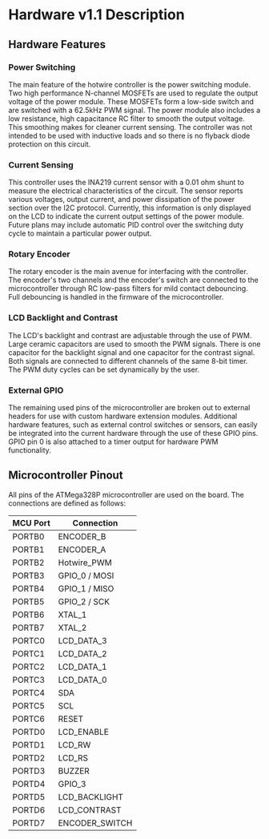 # Hardware v1.1 Description

## Hardware Features

### Power Switching
The main feature of the hotwire controller is the power switching module.
Two high performance N-channel MOSFETs are used to regulate the output voltage of the power module.
These MOSFETs form a low-side switch and are switched with a 62.5kHz PWM signal. The power module also includes a
low resistance, high capacitance RC filter to smooth the output voltage. This smoothing makes for cleaner
current sensing. The controller was not intended to be used with inductive loads and so there
is no flyback diode protection on this circuit.

### Current Sensing
This controller uses the INA219 current sensor with a 0.01 ohm shunt to measure
the electrical characteristics of the circuit. The sensor reports various voltages,
output current, and power dissipation of the power section over the I2C protocol.
Currently, this information is only displayed on the LCD to indicate the current
output settings of the power module. Future plans may include automatic PID control
over the switching duty cycle to maintain a particular power output.

### Rotary Encoder
The rotary encoder is the main avenue for interfacing with the controller. The encoder's two
channels and the encoder's switch are connected to the microcontroller through RC low-pass
filters for mild contact debouncing. Full debouncing is handled in the firmware of the microcontroller.

### LCD Backlight and Contrast
The LCD's backlight and contrast are adjustable through the use of PWM. Large ceramic capacitors
are used to smooth the PWM signals. There is one capacitor for the backlight signal and one capacitor
for the contrast signal. Both signals are connected to different channels of the same 8-bit timer.
The PWM duty cycles can be set dynamically by the user.

### External GPIO
The remaining used pins of the microcontroller are broken out to external headers for use with
custom hardware extension modules. Additional hardware features, such as external control switches
or sensors, can easily be integrated into the current hardware through the use of these GPIO pins.
GPIO pin 0 is also attached to a timer output for hardware PWM functionality.


## Microcontroller Pinout
All pins of the ATMega328P microcontroller are used on the board. The connections are defined as follows:

| MCU Port        | Connection        |
|-----------------|-------------------|
| PORTB0          | ENCODER_B         |
| PORTB1          | ENCODER_A         |
| PORTB2          | Hotwire_PWM       |
| PORTB3          | GPIO_0 / MOSI     |
| PORTB4          | GPIO_1 / MISO     |
| PORTB5          | GPIO_2 / SCK      |
| PORTB6          | XTAL_1            |
| PORTB7          | XTAL_2            |
| PORTC0          | LCD_DATA_3        |
| PORTC1          | LCD_DATA_2        |
| PORTC2          | LCD_DATA_1        |
| PORTC3          | LCD_DATA_0        |
| PORTC4          | SDA               |
| PORTC5          | SCL               |
| PORTC6          | RESET             |
| PORTD0          | LCD_ENABLE        |
| PORTD1          | LCD_RW            |
| PORTD2          | LCD_RS            |
| PORTD3          | BUZZER            |
| PORTD4          | GPIO_3            |
| PORTD5          | LCD_BACKLIGHT     |
| PORTD6          | LCD_CONTRAST      |
| PORTD7          | ENCODER_SWITCH    |